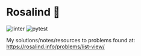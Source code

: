 # Rosalind 🧬

![linter](https://github.com/cjvillar/Rosalind/actions/workflows/black.yml/badge.svg)
![pytest](https://github.com/cjvillar/Rosalind/actions/workflows/unit_tests.yml/badge.svg)


My solutions/notes/resources to problems found at: https://rosalind.info/problems/list-view/



